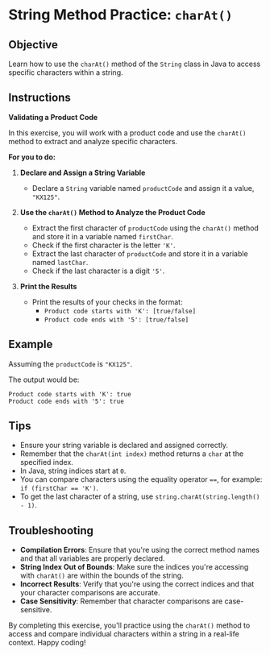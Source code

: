 # String Method Practice: `charAt()`

## Objective
Learn how to use the `charAt()` method of the `String` class in Java to access specific characters within a string.

## Instructions

**Validating a Product Code**

In this exercise, you will work with a product code and use the `charAt()` method to extract and analyze specific characters.

**For you to do:**

1. **Declare and Assign a String Variable**
    - Declare a `String` variable named `productCode` and assign it a value, `"KX125"`.

2. **Use the `charAt()` Method to Analyze the Product Code**
    - Extract the first character of `productCode` using the `charAt()` method and store it in a variable named `firstChar`.
    - Check if the first character is the letter `'K'`.
    - Extract the last character of `productCode` and store it in a variable named `lastChar`.
    - Check if the last character is a digit `'5'`.

3. **Print the Results**
    - Print the results of your checks in the format:
        - `Product code starts with 'K': [true/false]`
        - `Product code ends with '5': [true/false]`

## Example

Assuming the `productCode` is `"KX125"`.

The output would be:

```
Product code starts with 'K': true
Product code ends with '5': true
```

## Tips

- Ensure your string variable is declared and assigned correctly.
- Remember that the `charAt(int index)` method returns a `char` at the specified index.
- In Java, string indices start at `0`.
- You can compare characters using the equality operator `==`, for example: `if (firstChar == 'K')`.
- To get the last character of a string, use `string.charAt(string.length() - 1)`.

## Troubleshooting

- **Compilation Errors**: Ensure that you're using the correct method names and that all variables are properly declared.
- **String Index Out of Bounds**: Make sure the indices you're accessing with `charAt()` are within the bounds of the string.
- **Incorrect Results**: Verify that you're using the correct indices and that your character comparisons are accurate.
- **Case Sensitivity**: Remember that character comparisons are case-sensitive.

By completing this exercise, you'll practice using the `charAt()` method to access and compare individual characters within a string in a real-life context. Happy coding!
